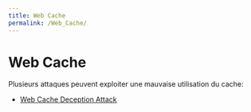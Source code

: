 ```yaml
---
title: Web Cache
permalink: /Web_Cache/
---
```


# Web Cache

Plusieurs attaques peuvent exploiter une mauvaise utilisation du cache:
- [Web Cache Deception Attack](https://omergil.blogspot.fr/2017/02/web-cache-deception-attack.html)
